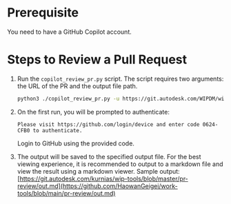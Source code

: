 
# Prerequisite
You need to have a GitHub Copilot account.

# Steps to Review a Pull Request

1. Run the `copilot_review_pr.py` script. The script requires two arguments: the URL of the PR and the output file path.
    ```sh
    python3 ./copilot_review_pr.py -u https://git.autodesk.com/WIPDM/wip-dm-service/pull/4688 -o /Users/kurnias/source/wip-tools/pr-review/out.md
    ```

2. On the first run, you will be prompted to authenticate:
    ```
    Please visit https://github.com/login/device and enter code 0624-CFB0 to authenticate.
    ```
    Login to GitHub using the provided code.

3. The output will be saved to the specified output file. For the best viewing experience, it is recommended to output to a markdown file and view the result using a markdown viewer.
Sample output: [https://git.autodesk.com/kurnias/wip-tools/blob/master/pr-review/out.md](https://github.com/HaowanGeigei/work-tools/blob/main/pr-review/out.md)

